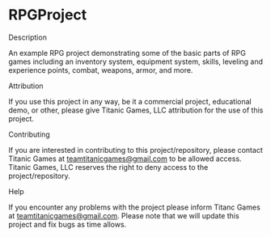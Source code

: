 # RPGProject

Description  

An example RPG project demonstrating some of the basic parts of RPG games including an inventory system, equipment system, skills, leveling and experience points, combat, weapons, armor, and more.  

Attribution  

If you use this project in any way, be it a commercial project, educational demo, or other, please give Titanic Games, LLC attribution for the use of this project.  

Contributing  

If you are interested in contributing to this project/repository, please contact Titanic Games at teamtitanicgames@gmail.com to be allowed access. Titanic Games, LLC reserves the right to deny access to the project/repository.  

Help  

If you encounter any problems with the project please inform Titanc Games at teamtitanicgames@gmail.com. Please note that we will update this project and fix bugs as time allows.
